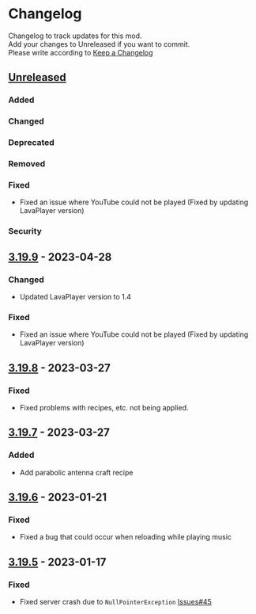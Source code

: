 # Changelog
Changelog to track updates for this mod.  
    Add your changes to Unreleased if you want to commit.  
    Please write according to [Keep a Changelog](https://keepachangelog.com/en/1.0.0/)

## [Unreleased]

### Added

### Changed

### Deprecated

### Removed

### Fixed
- Fixed an issue where YouTube could not be played (Fixed by updating LavaPlayer version)
### Security

## [3.19.9] - 2023-04-28

### Changed
- Updated LavaPlayer version to 1.4

### Fixed
- Fixed an issue where YouTube could not be played (Fixed by updating LavaPlayer version)

## [3.19.8] - 2023-03-27

### Fixed
- Fixed problems with recipes, etc. not being applied.

## [3.19.7] - 2023-03-27

### Added
- Add parabolic antenna craft recipe

## [3.19.6] - 2023-01-21

### Fixed
- Fixed a bug that could occur when reloading while playing music

## [3.19.5] - 2023-01-17

### Fixed
- Fixed server crash due to `NullPointerException` [Issues#45](https://github.com/TeamFelnull/IamMusicPlayer/issues/45)

[Unreleased]: https://github.com/TeamFelnull/IamMusicPlayer/compare/v3.19.9...HEAD
[3.19.9]: https://github.com/TeamFelnull/IamMusicPlayer/compare/v3.19.8...v3.19.9
[3.19.8]: https://github.com/TeamFelnull/IamMusicPlayer/compare/v3.19.7...v3.19.8
[3.19.7]: https://github.com/TeamFelnull/IamMusicPlayer/compare/v3.19.6...v3.19.7
[3.19.6]: https://github.com/TeamFelnull/IamMusicPlayer/compare/v3.19.5...v3.19.6
[3.19.5]: https://github.com/TeamFelnull/IamMusicPlayer/commits/v3.19.5
